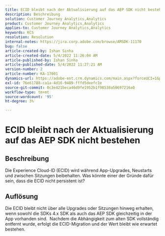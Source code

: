 ```yaml
---
title: ECID bleibt nach der Aktualisierung auf das AEP SDK nicht bestehen
description: Beschreibung
solution: Customer Journey Analytics,Analytics
product: Customer Journey Analytics,Analytics
applies-to: Customer Journey Analytics,Analytics
keywords: KCS
resolution: Resolution
internal-notes: https://jira.corp.adobe.com/browse/AMSDK-11170
bug: false
article-created-by: Ishan Sinha
article-created-date: 5/4/2022 11:26:04 AM
article-published-by: Ishan Sinha
article-published-date: 5/4/2022 11:27:21 AM
version-number: 2
article-number: KA-17001
dynamics-url: https://adobe-ent.crm.dynamics.com/main.aspx?forceUCI=1&pagetype=entityrecord&etn=knowledgearticle&id=709275fb-9ccb-ec11-a7b5-6045bd00db25
exl-id: 76e61788-ca1a-4d16-9489-fffd5deefc1e
source-git-commit: 0c3e421beca46d9fe1952b1f98538a50697216a0
workflow-type: tm+mt
source-wordcount: '95'
ht-degree: 3%

---
```


# ECID bleibt nach der Aktualisierung auf das AEP SDK nicht bestehen

## Beschreibung


Die Experience Cloud-ID (ECID) wird während App-Upgrades, Neustarts und zwischen Sitzungen beibehalten. Was könnte einer der Gründe dafür sein, dass die ECID nicht persistent ist?


## Auflösung


Die ECID bleibt nicht über alle Upgrades oder Sitzungen hinweg erhalten, wenn sowohl die SDKs 4.x SDK als auch das AEP SDK gleichzeitig in der App vorhanden sind.  Nachdem die Abhängigkeit zum alten SDK vollständig entfernt wurde, erfolgt die ECID-Migration und der Wert bleibt wie erwartet bestehen.
